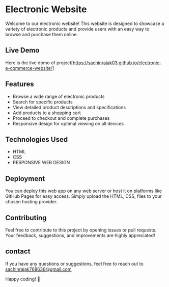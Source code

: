 
#  Electronic Website
Welcome to our electronic website! This website is designed to showcase a variety of electronic products and provide users with an easy way to browse and purchase them online.

## Live Demo

Here is the live domo of project[https://sachinrajak03.github.io/electronic-e-commerce-website/]



## Features
-  Browse a wide range of electronic products
- Search for specific products
- View detailed product descriptions and specifications
- Add products to a shopping cart
- Proceed to checkout and complete purchases
- Responsive design for optimal viewing on all devices
## Technologies Used
- HTML
- CSS
- RESPONSIVE WEB DESIGN
## Deployment

You can deploy this web app on any web server or host it on platforms like GitHub Pages for easy access. Simply upload the HTML, CSS, files to your chosen hosting provider.
## Contributing

Feel free to contribute to this project by opening issues or pull requests. Your feedback, suggestions, and improvements are highly appreciated!
## contact

If you have any questions or suggestions, feel free to reach out to sachinrajak768636@gmail.com

Happy coding! 🚀
